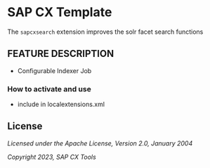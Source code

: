 # SAP CX Template

The `sapcxsearch` extension improves the solr facet search functions

## FEATURE DESCRIPTION

- Configurable Indexer Job

### How to activate and use

- include in localextensions.xml

## License

_Licensed under the Apache License, Version 2.0, January 2004_

_Copyright 2023, SAP CX Tools_